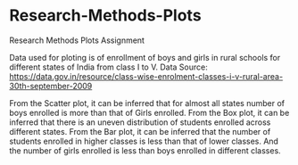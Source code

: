 # Research-Methods-Plots
Research Methods Plots Assignment

Data used for ploting is of enrollment of boys and girls in rural schools for different states of India from class I to V.
Data Source:  https://data.gov.in/resource/class-wise-enrolment-classes-i-v-rural-area-30th-september-2009

From the Scatter plot, it can be inferred that for almost all states number of boys enrolled is more than that of Girls enrolled.
From the Box plot, it can be inferred that there is an uneven distribution of students enrolled across different states.
From the Bar plot, it can be inferred that the number of students enrolled in higher classes is less than that of lower classes. And the number of girls enrolled is less than boys enrolled in different classes.
